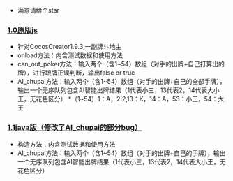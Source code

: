 * 满意请给个star
### [1.0原版js](https://github.com/IMGameDesigner/PokerGame/blob/master/a.js)
* 针对CocosCreator1.9.3,一副牌斗地主
* onload方法：内含测试数据和使用方法
* can_out_poker方法：输入两个（含1~54）数组（对手的出牌+自己打算出的牌），进行跟牌正误判断，输出false or true
* AI_chupai方法：输入两个（含1~54）数组（对手的出牌+自己的全部手牌），输出一个无序队列包含AI智能出牌结果（1代表小三，13代表2，14代表大小王，无花色区分）
*（1~54）1：A，2:2,13：K，14：A，53：小王，54：大王
### [1.1java版（修改了AI_chupai的部分bug）](https://github.com/IMGameDesigner/PokerGame/blob/master/landowner.java)
* 构造方法：内含测试数据和使用方法
* AI_chupai方法：输入两个（含1~54）数组（对手的出牌+自己的手牌），输出一个无序队列包含AI智能出牌结果（1代表小三，13代表2，14代表大小王，无花色区分）

